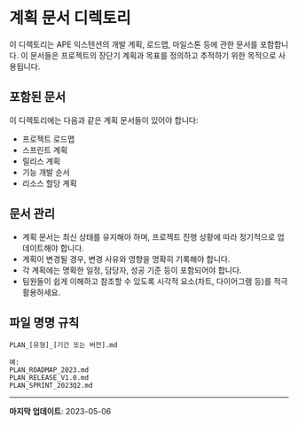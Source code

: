 # 계획 문서 디렉토리

이 디렉토리는 APE 익스텐션의 개발 계획, 로드맵, 마일스톤 등에 관한 문서를 포함합니다. 이 문서들은 프로젝트의 장단기 계획과 목표를 정의하고 추적하기 위한 목적으로 사용됩니다.

## 포함된 문서

이 디렉토리에는 다음과 같은 계획 문서들이 있어야 합니다:

- 프로젝트 로드맵
- 스프린트 계획
- 릴리스 계획
- 기능 개발 순서
- 리소스 할당 계획

## 문서 관리

- 계획 문서는 최신 상태를 유지해야 하며, 프로젝트 진행 상황에 따라 정기적으로 업데이트해야 합니다.
- 계획이 변경될 경우, 변경 사유와 영향을 명확히 기록해야 합니다.
- 각 계획에는 명확한 일정, 담당자, 성공 기준 등이 포함되어야 합니다.
- 팀원들이 쉽게 이해하고 참조할 수 있도록 시각적 요소(차트, 다이어그램 등)를 적극 활용하세요.

## 파일 명명 규칙

```
PLAN_[유형]_[기간 또는 버전].md

예:
PLAN_ROADMAP_2023.md
PLAN_RELEASE_V1.0.md
PLAN_SPRINT_2023Q2.md
```

---

**마지막 업데이트**: 2023-05-06